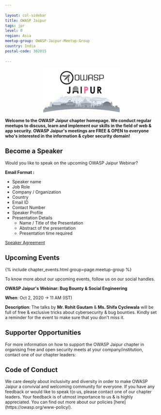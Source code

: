 ```yaml
---

layout: col-sidebar
title: OWASP Jaipur
tags: jpr
level: 0
region: Asia
meetup-group: OWASP-Jaipur-Meetup-Group
country: India
postal-code: 302015

---
```

<!-- ![OWASP Jaipur Logo](/assets/images/logo.png)<br> -->
<p style="text-align:center;"><img width="50%" height="50%" alt="OWSAP Jaipur logo" src="assets/images/OWASPJaipurLogo1.JPG"></p>
<p><b>Welcome to the OWASP Jaipur chapter homepage. We conduct regular meetups to discuss, learn and implement our skills in the field of web & app security. OWASP Jaipur's meetings are FREE & OPEN to everyone who's interested in the information & cyber security domain! </b></p>

## Become a Speaker<br>
Would you like to speak on the upcoming OWASP Jaipur Webinar? 

**Email Format :**

- Speaker name
- Job Role
- Company / Organization
- Country
- Email ID
- Contact Number
- Speaker Profile
- Presentation Details
    - Name / Title of the Presentation
    - Abstract of the presentation
    - Presentation time required
    
[Speaker Agreement](https://owasp.org/www-policy/)

## Upcoming Events

{% include chapter_events.html group=page.meetup-group %}

To know more about our upcoming events, follow us on our social handles.

**OWASP Jaipur's Webinar: Bug Bounty & Social Engineering**

**When**: Oct 2, 2020 -> 11 AM (IST)

**Description**: The talks by **Mr. Rohit Gautam** & **Ms. Shifa Cyclewala** will be full of free & exclusive tricks about cybersecurity & bug bounties. Kindly set a reminder for the event to make sure that you don't miss it.


## Supporter Opportunities 
For more information on how to support the OWASP Jaipur chapter in organising free and open security meets at your company/institution, contact one of our chapter leaders:<br>


<h2>Code of Conduct</h2>
We care deeply about inclusivity and diversity in order to make OWASP Jaipur a convivial and welcoming community for everyone. If you have any feedback or would like to speak t(o us, please contact one of our chapter leaders. Your feedback is of utmost importance to us & is highly appreciated. You can find out more about our policies [here](https://owasp.org/www-policy/).

